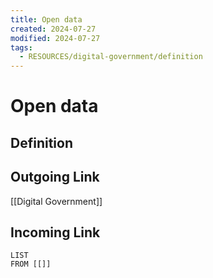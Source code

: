 ```yaml
---
title: Open data
created: 2024-07-27
modified: 2024-07-27
tags:
  - RESOURCES/digital-government/definition
---
```

# Open data
## Definition

## Outgoing Link
[[Digital Government]]
## Incoming Link
```dataview
LIST
FROM [[]]
```
